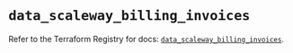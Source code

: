# `data_scaleway_billing_invoices`

Refer to the Terraform Registry for docs: [`data_scaleway_billing_invoices`](https://registry.terraform.io/providers/scaleway/scaleway/2.42.1/docs/data-sources/billing_invoices).
